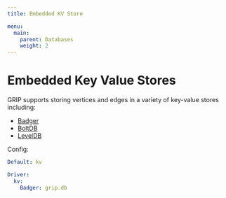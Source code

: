 ```yaml
---
title: Embedded KV Store

menu:
  main:
    parent: Databases
    weight: 2
---
```


# Embedded Key Value Stores

GRIP supports storing vertices and edges in a variety of key-value stores including:

 * [Badger](https://github.com/dgraph-io/badger)
 * [BoltDB](https://github.com/boltdb/bolt)
 * [LevelDB](https://github.com/syndtr/goleveldb)

Config:

```yaml
Default: kv

Driver:
  kv:
    Badger: grip.db
```
